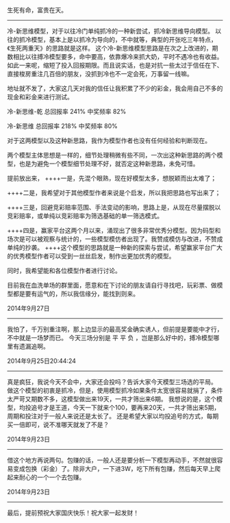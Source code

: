 生死有命，富贵在天。



-------------------------------------------------------------
冷-新思维模型，对于以往冷门单纯抓冷的一种新尝试，抓冷新思维导向模型。
以往的抓冷模型，基本上是以抓冷为导向的，不中就等，典型的开张吃三年特点，《生死两重天》的思路就是这样。
这个冷-新思维模型思路是在次之上改进的，期数相比以往搏冷模型要多，命中要高，依靠爆冷来抓大奶，平时不遇冷也有收益。
如此一来呢，缩短了投入回报期限。而且说实话，也是对抗一些太过于信任在下、直接梭房重注几百倍的朋友，没抓到冷也不一定会死，万事留一线嘛。

地址就不发了，大家这几天对我的信任让我积累了不少的彩金，我会用自己不多的现金和彩金来进行测试。

冷-新思维-乾
总回报率
241%
中奖频率
82%

冷-新思维
总回报率
218%
中奖频率
80%

对于这两模型以及这种新思路，我作为模型作者也没有任何经验和判断现在。

两个模型主体思想是一样的，细节处理稍微有些不同，一次出这种新思路的两个模型，也是为避免一个模型细节处理不好，就否定这种新思路，未免可惜。

提前放出来，
++++一是，先混个眼熟，现在好模型太多，想脱颖而出太难了；

++++二是，我希望对于其他模型作者来说是个启发，所以我把思路也写出来了；

++++三是，回避竞彩赔率范围、手法变动的影响，思路上是，从现在尽量摆脱以竞彩赔率，或单纯以竞彩赔率为筛选基础的单一筛选模式。

++++四是，赢家平台这两个月以来，涌现出了很多非常优秀分模型。因为码型和场次是可以被观察与统计的，一些模型模仿者出现了。我赞成模仿与改进，不赞成单纯的抄袭。
++++这个模型的思路就是一种新的探索与尝试，希望赢家平台广大的优秀模型作者可以受到一丝丝启发，制作出更加优秀的模型。

同时，我希望能和各位模型作者进行讨论。

目前我在血洗单场的群里面，愿意和在下讨论的朋友请自行寻找吧，玩彩票、做模型都是要有运气的，所以我信缘分，能找到则来。

2014年9月27日

-----------------------------------------------------------------------------
我怕了，千万别重注啊，那上边显示的最高奖金确实诱人，但前提是要能中才行，不中就是一场梦而已。
今天三场分别是 平 平 负 ，岂是那么好中的，搏冷模型哪里有遗漏追啊。

2014年9月25日20:44:24

-------------------------------------------------------------
真是疯狂，我说今天不会中，大家还会投吗？告诉大家今天模型三场选的平局。
做这个模型的初衷是抓冷，但是，使用模型抓冷如果条件太宽很容易就捐了，条件太严苛又期数不多，这模型做出来19天，一共才筛出来6期。
我想说的是，这个模型，均投追号才是王道，今天一下就来个100，要再来20天，一共才筛出来5期，周期和投注对于一般人来说还是太长了。
还是希望大家以均投追号的方式，每期买一倍即可，说不准哪天就发了不是？

2014年9月23日

-------------------------------------------------------------------------------
借这个地方再说两句。包赚的话，一般人还是要分析一下模型再动手，不然就很容易变成包换（彩金）了。除非大户，一下进3W，吃下所有包赚，然后每天早上爬起来耐心的一个一个去包赚。

2014年9月23日

-------------------------------------------------------------
最后，提前预祝大家国庆快乐！祝大家一起发财！